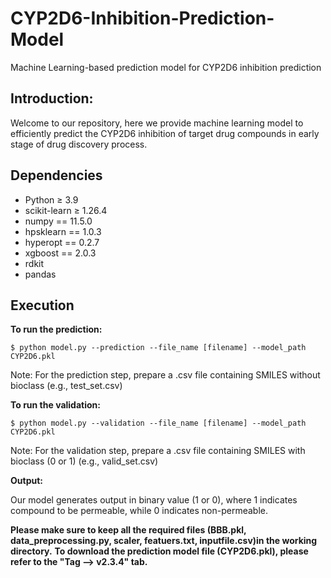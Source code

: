 # CYP2D6-Inhibition-Prediction-Model
Machine Learning-based prediction model for CYP2D6 inhibition prediction

## Introduction: ## 

Welcome to our repository, here we provide machine learning model to efficiently predict the CYP2D6 inhibition of target drug compounds in early stage of drug discovery process.

## Dependencies ##

- Python ≥ 3.9
- scikit-learn ≥ 1.26.4
- numpy == 11.5.0
- hpsklearn == 1.0.3
- hyperopt == 0.2.7
- xgboost == 2.0.3
- rdkit
- pandas

## Execution ##
**To run the prediction:**

```
$ python model.py --prediction --file_name [filename] --model_path CYP2D6.pkl
```
Note: For the prediction step, prepare a .csv file containing SMILES without bioclass (e.g., test_set.csv)

**To run the validation:**

```
$ python model.py --validation --file_name [filename] --model_path CYP2D6.pkl
```
Note: For the validation step, prepare a .csv file containing SMILES with bioclass (0 or 1) (e.g., valid_set.csv)

**Output:**

Our model generates output in binary value (1 or 0), where 1 indicates compound to be permeable, while 0 indicates non-permeable.
 
**Please make sure to keep all the required files (BBB.pkl, data_preprocessing.py, scaler, featuers.txt, inputfile.csv)in the working directory.**
**To download the prediction model file (CYP2D6.pkl), please refer to the "Tag --> v2.3.4" tab.**
